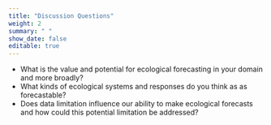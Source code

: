 ```yaml
---
title: "Discussion Questions"
weight: 2
summary: " "
show_date: false
editable: true
---
```


* What is the value and potential for ecological forecasting in your domain and more broadly?
* What kinds of ecological systems and responses do you think as as forecastable?
* Does data limitation influence our ability to make ecological forecasts and how could this potential limitation be addressed?
